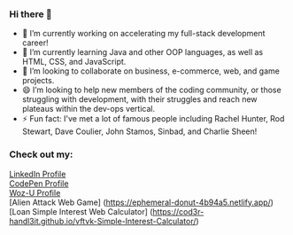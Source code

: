 ### Hi there 👋

- 🔭 I’m currently working on accelerating my full-stack development career!
- 🌱 I’m currently learning Java and other OOP languages, as well as HTML, CSS, and JavaScript.
- 👯 I’m looking to collaborate on business, e-commerce, web, and game projects.
- 😄 I’m looking to help new members of the coding community, or those struggling with development, with their struggles and reach new plateaus within the dev-ops vertical.
- ⚡ Fun fact: I've met a lot of famous people including Rachel Hunter, Rod Stewart, Dave Coulier, John Stamos, Sinbad, and Charlie Sheen!

### Check out my: <br />
[LinkedIn Profile](https://www.linkedin.com/in/robertemarchetti/) <br />
[CodePen Profile](codepen.io/Handl3IT) <br />
[Woz-U Profile](https://apprenticenow.exeterlms.com/user/cOd3r-Handl3IT) <br />
[Alien Attack Web Game] (https://ephemeral-donut-4b94a5.netlify.app/) <br />
[Loan Simple Interest Web Calculator] (https://cod3r-handl3it.github.io/vftvk-Simple-Interest-Calculator/) <br />

<!--
**cOd3r-Handl3IT/cOd3r-Handl3IT** is a ✨ _special_ ✨ repository because its `README.md` (this file) appears on your GitHub profile.

Here are some ideas to get you started:

- 🔭 I’m currently working on ...
- 🌱 I’m currently learning ...
- 👯 I’m looking to collaborate on ...
- 🤔 I’m looking for help with ...
- 💬 Ask me about ...
- 📫 How to reach me: ...
- 😄 Pronouns: ...
- ⚡ Fun fact: ...
-->
